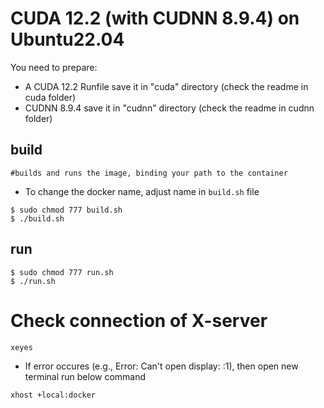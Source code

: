 # CUDA 12.2 (with CUDNN 8.9.4) on Ubuntu22.04

You need to prepare: 

* A CUDA 12.2 Runfile save it in "cuda" directory (check the readme in cuda folder)
* CUDNN 8.9.4 save it in "cudnn" directory (check the readme in cudnn folder)

## build

```
#builds and runs the image, binding your path to the container
```

* To change the docker name, adjust name in `build.sh` file

```
$ sudo chmod 777 build.sh
$ ./build.sh
```

## run
```
$ sudo chmod 777 run.sh
$ ./run.sh
```

# Check connection of X-server
```
xeyes
```
* If error occures (e.g., Error: Can't open display: :1), then open new terminal run below command
```
xhost +local:docker
```
